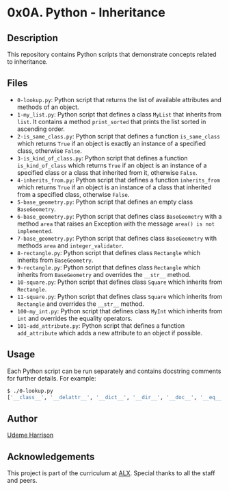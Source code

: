 # 0x0A. Python - Inheritance

## Description

This repository contains Python scripts that demonstrate concepts related to inheritance.

## Files

- `0-lookup.py`: Python script that returns the list of available attributes and methods of an object.
- `1-my_list.py`: Python script that defines a class `MyList` that inherits from `list`. It contains a method `print_sorted` that prints the list sorted in ascending order.
- `2-is_same_class.py`: Python script that defines a function `is_same_class` which returns `True` if an object is exactly an instance of a specified class, otherwise `False`.
- `3-is_kind_of_class.py`: Python script that defines a function `is_kind_of_class` which returns `True` if an object is an instance of a specified class or a class that inherited from it, otherwise `False`.
- `4-inherits_from.py`: Python script that defines a function `inherits_from` which returns `True` if an object is an instance of a class that inherited from a specified class, otherwise `False`.
- `5-base_geometry.py`: Python script that defines an empty class `BaseGeometry`.
- `6-base_geometry.py`: Python script that defines class `BaseGeometry` with a method `area` that raises an Exception with the message `area() is not implemented`.
- `7-base_geometry.py`: Python script that defines class `BaseGeometry` with methods `area` and `integer_validator`.
- `8-rectangle.py`: Python script that defines class `Rectangle` which inherits from `BaseGeometry`.
- `9-rectangle.py`: Python script that defines class `Rectangle` which inherits from `BaseGeometry` and overrides the `__str__` method.
- `10-square.py`: Python script that defines class `Square` which inherits from `Rectangle`.
- `11-square.py`: Python script that defines class `Square` which inherits from `Rectangle` and overrides the `__str__` method.
- `100-my_int.py`: Python script that defines class `MyInt` which inherits from `int` and overrides the equality operators.
- `101-add_attribute.py`: Python script that defines a function `add_attribute` which adds a new attribute to an object if possible.

## Usage

Each Python script can be run separately and contains docstring comments for further details. For example:

```bash
$ ./0-lookup.py
['__class__', '__delattr__', '__dict__', '__dir__', '__doc__', '__eq__', '__format__', '__ge__', '__getattribute__', '__gt__', '__hash__', '__init__', '__le__', '__lt__', '__module__', '__ne__', '__new__', '__reduce__', '__reduce_ex__', '__repr__', '__setattr__', '__sizeof__', '__str__', '__subclasshook__', '__weakref__']
```

## Author

[Udeme Harrison](https://github.com/udeme-goc)

## Acknowledgements

This project is part of the curriculum at [ALX](https://alx-intranet.hbtn.io/). Special thanks to all the staff and peers.